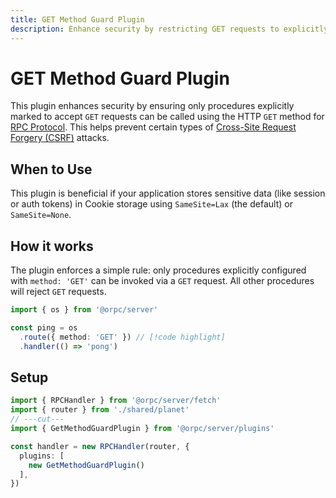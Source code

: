 ```yaml
---
title: GET Method Guard Plugin
description: Enhance security by restricting GET requests to explicitly allowed procedures, mitigating Cross-Site Request Forgery (CSRF) risks.
---
```


# GET Method Guard Plugin

This plugin enhances security by ensuring only procedures explicitly marked to accept `GET` requests can be called using the HTTP `GET` method for [RPC Protocol](/docs/advanced/rpc-protocol). This helps prevent certain types of [Cross-Site Request Forgery (CSRF)](https://developer.mozilla.org/en-US/docs/Web/Security/Practical_implementation_guides/CSRF_prevention) attacks.

## When to Use

This plugin is beneficial if your application stores sensitive data (like session or auth tokens) in Cookie storage using `SameSite=Lax` (the default) or `SameSite=None`.

## How it works

The plugin enforces a simple rule: only procedures explicitly configured with `method: 'GET'` can be invoked via a `GET` request. All other procedures will reject `GET` requests.

```ts
import { os } from '@orpc/server'

const ping = os
  .route({ method: 'GET' }) // [!code highlight]
  .handler(() => 'pong')
```

## Setup

```ts twoslash
import { RPCHandler } from '@orpc/server/fetch'
import { router } from './shared/planet'
// ---cut---
import { GetMethodGuardPlugin } from '@orpc/server/plugins'

const handler = new RPCHandler(router, {
  plugins: [
    new GetMethodGuardPlugin()
  ],
})
```
